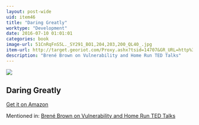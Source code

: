 ```yaml
---
layout: post-wide
uid: item46
title: "Daring Greatly"
worktype: "Development"
date: 2016-07-10 01:01:01
categories: book
image-url: 51CnRqFnS5L._SY291_BO1,204,203,200_QL40_.jpg
item-url: http://target.georiot.com/Proxy.ashx?tsid=14707&GR_URL=http%3A%2F%2Fwww.amazon.com%2FDaring-Greatly-Courage-Vulnerable-Transforms%2Fdp%2F1592408419%2F
description: "Brené Brown on Vulnerability and Home Run TED Talks"
---
```

<a href="http://target.georiot.com/Proxy.ashx?tsid=14707&GR_URL=http%3A%2F%2Fwww.amazon.com%2FDaring-Greatly-Courage-Vulnerable-Transforms%2Fdp%2F1592408419%2F" target="blank"><img src="../../../../img/thumbs/51CnRqFnS5L._SY291_BO1,204,203,200_QL40_.jpg" class="prod-img"></a>
<h2>Daring Greatly</h2>
<p><a href="http://target.georiot.com/Proxy.ashx?tsid=14707&GR_URL=http%3A%2F%2Fwww.amazon.com%2FDaring-Greatly-Courage-Vulnerable-Transforms%2Fdp%2F1592408419%2F" target="blank">Get it on Amazon</a><p>
<p>Mentioned in: <a href="http://fourhourworkweek.com/2015/08/28/brene-brown-on-vulnerability-and-home-run-ted-talks/" target="blank">Brené Brown on Vulnerability and Home Run TED Talks</a></p>
